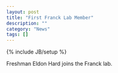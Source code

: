 ```yaml
---
layout: post
title: "First Franck Lab Member"
description: ""
category: "News"
tags: []
---
```

{% include JB/setup %}

Freshman Eldon Hard joins the Franck lab.


